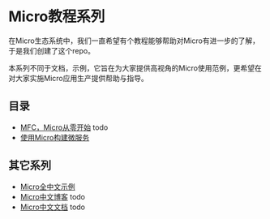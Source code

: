 # Micro教程系列

在Micro生态系统中，我们一直希望有个教程能够帮助对Micro有进一步的了解，于是我们创建了这个repo。

本系列不同于文档，示例，它旨在为大家提供高视角的Micro使用范例，更希望在对大家实施Micro应用生产提供帮助与指导。

## 目录

- [MFC，Micro从零开始](./micro-from-scratch) todo
- [使用Micro构建微服务](./microservice-in-micro)

## 其它系列

- [Micro全中文示例](https://github.com/micro-in-cn/all-in-one)
- [Micro中文博客](https://github.com/micro-in-cn/blogs) todo
- [Micro中文文档](https://github.com/micro-in-cn/docs) todo
